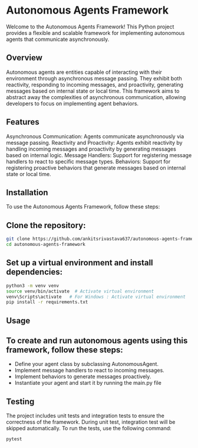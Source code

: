 
# Autonomous Agents Framework
Welcome to the Autonomous Agents Framework! This Python project provides a flexible and scalable framework for implementing autonomous agents that communicate asynchronously.

## Overview
Autonomous agents are entities capable of interacting with their environment through asynchronous message passing. They exhibit both reactivity, responding to incoming messages, and proactivity, generating messages based on internal state or local time. This framework aims to abstract away the complexities of asynchronous communication, allowing developers to focus on implementing agent behaviors.

## Features
Asynchronous Communication: Agents communicate asynchronously via message passing.
Reactivity and Proactivity: Agents exhibit reactivity by handling incoming messages and proactivity by generating messages based on internal logic.
Message Handlers: Support for registering message handlers to react to specific message types.
Behaviors: Support for registering proactive behaviors that generate messages based on internal state or local time.


## Installation
To use the Autonomous Agents Framework, follow these steps:

## Clone the repository:

```bash
git clone https://github.com/ankitsrivastava637/autonomous-agents-framework.git
cd autonomous-agents-framework
```

## Set up a virtual environment and install dependencies:

```bash
python3 -m venv venv
source venv/bin/activate  # Activate virtual environment
venv\Scripts\activate   # For Windows : Activate virtual environment
pip install -r requirements.txt
```

## Usage
## To create and run autonomous agents using this framework, follow these steps:

- Define your agent class by subclassing AutonomousAgent.
- Implement message handlers to react to incoming messages.
- Implement behaviors to generate messages proactively.
- Instantiate your agent and start it by running the main.py file


## Testing
The project includes unit tests and integration tests to ensure the correctness of the framework. During unit test, integration test will be skipped automatically. 
To run the tests, use the following command:

```bash
pytest
```

